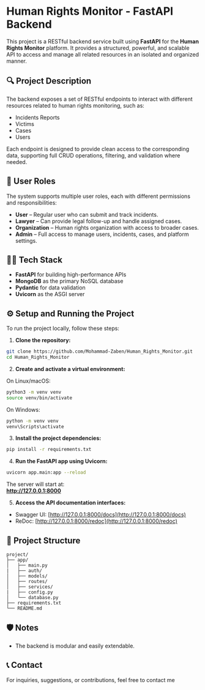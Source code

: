 # Human Rights Monitor - FastAPI Backend

This project is a RESTful backend service built using **FastAPI** for the **Human Rights Monitor** platform. It provides a structured, powerful, and scalable API to access and manage all related resources in an isolated and organized manner.

## 🔍 Project Description

The backend exposes a set of RESTful endpoints to interact with different resources related to human rights monitoring, such as:
- Incidents Reports
- Victims
- Cases
- Users

Each endpoint is designed to provide clean access to the corresponding data, supporting full CRUD operations, filtering, and validation where needed.

## 👥 User Roles

The system supports multiple user roles, each with different permissions and responsibilities:

- **User** – Regular user who can submit and track incidents.  
- **Lawyer** – Can provide legal follow-up and handle assigned cases.  
- **Organization** – Human rights organization with access to broader cases.  
- **Admin** – Full access to manage users, incidents, cases, and platform settings.

## 🧑‍💻 Tech Stack

- **FastAPI** for building high-performance APIs
- **MongoDB** as the primary NoSQL database
- **Pydantic** for data validation
- **Uvicorn** as the ASGI server

## ⚙️ Setup and Running the Project

To run the project locally, follow these steps:

1. **Clone the repository:**
```bash
git clone https://github.com/Mohammad-Zaben/Human_Rights_Monitor.git
cd Human_Rights_Monitor
```

2. **Create and activate a virtual environment:**

On Linux/macOS:
```bash
python3 -m venv venv
source venv/bin/activate
```

On Windows:
```bash
python -m venv venv
venv\Scripts\activate
```

3. **Install the project dependencies:**
```bash
pip install -r requirements.txt
```

4. **Run the FastAPI app using Uvicorn:**
```bash
uvicorn app.main:app --reload
```

The server will start at:  
**http://127.0.0.1:8000**

5. **Access the API documentation interfaces:**
- Swagger UI: [http://127.0.0.1:8000/docs](http://127.0.0.1:8000/docs)
- ReDoc: [http://127.0.0.1:8000/redoc](http://127.0.0.1:8000/redoc)

## 📁 Project Structure

```
project/
├── app/
│   ├── main.py
|   ├── auth/
│   ├── models/
│   ├── routes/
│   ├── services/
|   ├── config.py
│   └── database.py
├── requirements.txt
└── README.md
```

## 🛡️ Notes

- The backend is modular and easily extendable.

## 📞 Contact

For inquiries, suggestions, or contributions, feel free to contact me
